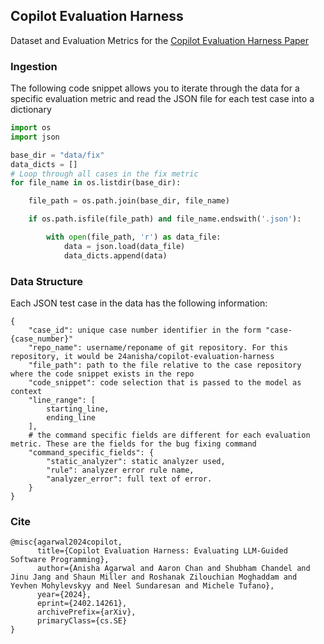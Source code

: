 ## Copilot Evaluation Harness
Dataset and Evaluation Metrics for the [Copilot Evaluation Harness Paper](https://arxiv.org/pdf/2402.14261)

### Ingestion
The following code snippet allows you to iterate through the data for a specific evaluation metric and read the JSON file for each test case into a dictionary
```python
import os
import json

base_dir = "data/fix"
data_dicts = []
# Loop through all cases in the fix metric
for file_name in os.listdir(base_dir):

    file_path = os.path.join(base_dir, file_name)

    if os.path.isfile(file_path) and file_name.endswith('.json'):

        with open(file_path, 'r') as data_file:
            data = json.load(data_file)
            data_dicts.append(data)

```

### Data Structure
Each JSON test case in the data has the following information:

```
{
    "case_id": unique case number identifier in the form "case-{case_number}"
    "repo_name": username/reponame of git repository. For this repository, it would be 24anisha/copilot-evaluation-harness
    "file_path": path to the file relative to the case repository where the code snippet exists in the repo
    "code_snippet": code selection that is passed to the model as context
    "line_range": [
        starting_line,
        ending_line
    ],
    # the command specific fields are different for each evaluation metric. These are the fields for the bug fixing command
    "command_specific_fields": {
        "static_analyzer": static analyzer used,
        "rule": analyzer error rule name,
        "analyzer_error": full text of error.
    }
}
```

### Cite
```
@misc{agarwal2024copilot,
      title={Copilot Evaluation Harness: Evaluating LLM-Guided Software Programming}, 
      author={Anisha Agarwal and Aaron Chan and Shubham Chandel and Jinu Jang and Shaun Miller and Roshanak Zilouchian Moghaddam and Yevhen Mohylevskyy and Neel Sundaresan and Michele Tufano},
      year={2024},
      eprint={2402.14261},
      archivePrefix={arXiv},
      primaryClass={cs.SE}
}
```
